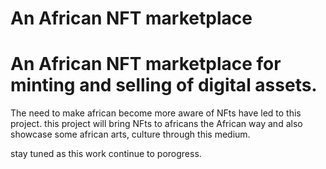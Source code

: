 # An African NFT marketplace 


An African NFT marketplace for minting and selling of digital assets.
=======
The need to make african become more aware of NFts have led to this project.
this project will bring NFts to africans the African way and also showcase some african arts, culture through this medium.

stay tuned as this work continue to porogress.
